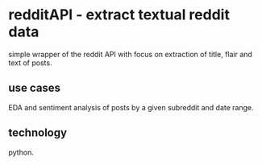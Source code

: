 # redditAPI - extract textual reddit data
simple wrapper of the reddit API with focus on extraction of title, flair and text of posts.

## use cases
EDA and sentiment analysis of posts by a given subreddit and date range.

## technology
python.
